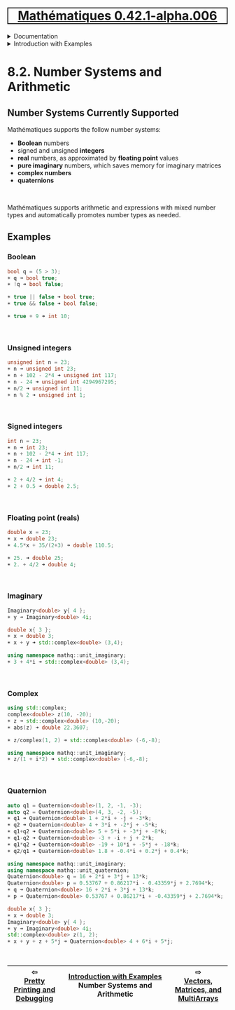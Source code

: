[<h1 style='border: 2px solid; text-align: center'>Mathématiques 0.42.1-alpha.006</h1>](../../../README.md)

<details>

<summary>Documentation</summary>

# [Documentation](../../README.md)<br>
Chapter 1. [License](../../license/README.md)<br>
Chapter 2. [About](../../about/README.md)<br>
Chapter 3. [Why?](../../why/README.md)<br>
Chapter 4. [Objectives](../../objectives/README.md)<br>
Chapter 5. [Versioning](../../versioning/README.md)<br>
Chapter 6. [Status & Release Notes](../../status-release/README.md)<br>
Chapter 7. [Upcoming Development](../../development-schedule/README.md)<br>
Chapter 8. _Introduction with Examples_ <br>
Chapter 9. [Installation](../../installation/README.md)<br>
Chapter 10. [Your First Mathématiques Project](../../first-project/README.md)<br>
Chapter 11. [Usage Guide: Syntax, Data Types, Functions, etc](../../user-guide/README.md)<br>
Chapter 12. [Benchmarks](../../benchmarks/README.md)<br>
Chapter 13. [Tests](../../test/README.md)<br>
Chapter 14. [Developer Guide: Modifying and Extending Mathématiques](../../developer-guide/README.md)<br>


</details>



<details>

<summary>Introduction with Examples</summary>

# [8. Introduction with Examples](../README.md)<br>
8.1. [Pretty Printing and Debugging](../print-debug/README.md)<br>
8.2. _Number Systems and Arithmetic_ <br>
8.3. [Vectors, Matrices, and MultiArrays](../multiarrays/README.md)<br>
8.4. [Nested MultiArrays](../nested-multiarrays/README.md)<br>
8.5. [Special Vectors, Matrices, and MultiArrays](../special-multiarrays/README.md)<br>
8.6. [MultiArray Arithmetic](../multiarray-arithmetic/README.md)<br>
8.7. [Mixed-Rank & Mixed-Depth Arithmetic](../arithmetic-mixed/README.md)<br>
8.8. [Linear Algebra](../linear-algebra/README.md)<br>
8.9. [Sorting, Masks, Slices, etc.](../sort-mask-slice/README.md)<br>
8.10. [Common and Special Mathematical Functions](../math-functions/README.md)<br>
8.11. [Mutlivariate Calculus](../multi-var-calculus/README.md)<br>
8.12. [Calculus on Complex Number Domains](../complex-calculus/README.md)<br>
8.13. [Vector Calculus and Curvilinear Coordinates](../vector-calculus/README.md)<br>
8.14. [Tensors](../tensors/README.md)<br>
8.15. [Series and transforms](../series-transforms/README.md)<br>


</details>



# 8.2. Number Systems and Arithmetic



## Number Systems Currently Supported
Mathématiques supports the follow number systems:
* **Boolean** numbers
* signed and unsigned **integers**
* **real** numbers, as approximated by **floating point** values
* **pure imaginary** numbers, which saves memory for imaginary matrices
* **complex numbers**
* **quaternions**

<br>

Mathématiques supports arithmetic and expressions with mixed number types and automatically promotes number types as needed.
## Examples
### Boolean
```C++
bool q = (5 > 3);
☀ q ➜ bool true;
☀ !q ➜ bool false;

☀ true || false ➜ bool true;
☀ true && false ➜ bool false;

☀ true + 9 ➜ int 10;
```

<br>

### Unsigned integers
```C++
unsigned int n = 23;
☀ n ➜ unsigned int 23;
☀ n + 102 - 2*4 ➜ unsigned int 117;
☀ n - 24 ➜ unsigned int 4294967295;
☀ n/2 ➜ unsigned int 11;
☀ n % 2 ➜ unsigned int 1;
```

<br>

### Signed integers
```C++
int n = 23;
☀ n ➜ int 23;
☀ n + 102 - 2*4 ➜ int 117;
☀ n - 24 ➜ int -1;
☀ n/2 ➜ int 11;

☀ 2 + 4/2 ➜ int 4;
☀ 2 + 0.5 ➜ double 2.5;
```

<br>

### Floating point (reals)
```C++
double x = 23;
☀ x ➜ double 23;
☀ 4.5*x + 35/(2+3) ➜ double 110.5;

☀ 25. ➜ double 25;
☀ 2. + 4/2 ➜ double 4;
```

<br>

### Imaginary
```C++
Imaginary<double> y{ 4 };
☀ y ➜ Imaginary<double> 4i;

double x{ 3 };
☀ x ➜ double 3;
☀ x + y ➜ std::complex<double> (3,4);

using namespace mathq::unit_imaginary;
☀ 3 + 4*i ➜ std::complex<double> (3,4);
```

<br>

### Complex
```C++
using std::complex;
complex<double> z(10, -20);
☀ z ➜ std::complex<double> (10,-20);
☀ abs(z) ➜ double 22.3607;

☀ z/complex(1, 2) ➜ std::complex<double> (-6,-8);

using namespace mathq::unit_imaginary;
☀ z/(1 + i*2) ➜ std::complex<double> (-6,-8);
```

<br>

### Quaternion
```C++
auto q1 = Quaternion<double>(1, 2, -1, -3);
auto q2 = Quaternion<double>(4, 3, -2, -5);
☀ q1 ➜ Quaternion<double> 1 + 2*i + -j + -3*k;
☀ q2 ➜ Quaternion<double> 4 + 3*i + -2*j + -5*k;
☀ q1+q2 ➜ Quaternion<double> 5 + 5*i + -3*j + -8*k;
☀ q1-q2 ➜ Quaternion<double> -3 + -i + j + 2*k;
☀ q1*q2 ➜ Quaternion<double> -19 + 10*i + -5*j + -18*k;
☀ q2/q1 ➜ Quaternion<double> 1.8 + -0.4*i + 0.2*j + 0.4*k;

using namespace mathq::unit_imaginary;
using namespace mathq::unit_quaternion;
Quaternion<double> q = 16 + 2*i + 3*j + 13*k;
Quaternion<double> p = 0.53767 + 0.86217*i - 0.43359*j + 2.7694*k;
☀ q ➜ Quaternion<double> 16 + 2*i + 3*j + 13*k;
☀ p ➜ Quaternion<double> 0.53767 + 0.86217*i + -0.43359*j + 2.7694*k;

double x{ 3 };
☀ x ➜ double 3;
Imaginary<double> y{ 4 };
☀ y ➜ Imaginary<double> 4i;
std::complex<double> z(1, 2);
☀ x + y + z + 5*j ➜ Quaternion<double> 4 + 6*i + 5*j;
```

<br>



| ⇦ <br />[Pretty Printing and Debugging](../print-debug/README.md)  | [Introduction with Examples](../README.md)<br />Number Systems and Arithmetic<br /><img width=1000/> | ⇨ <br />[Vectors, Matrices, and MultiArrays](../multiarrays/README.md)   |
| ------------ | :-------------------------------: | ------------ |

